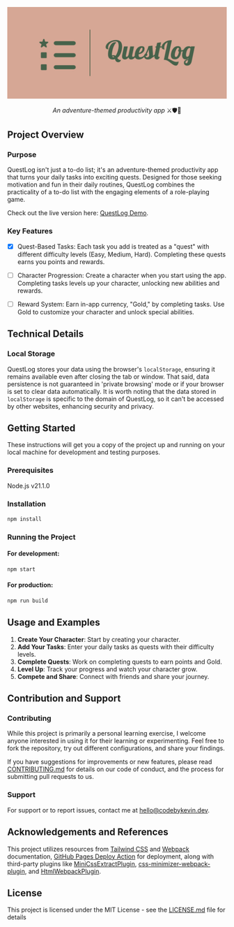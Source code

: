 ![](src/questLog.jpg)

<p align="center">
  <i align="center">An adventure-themed productivity app</i> ⚔️🛡️📝
</p>

## Project Overview

### Purpose

QuestLog isn't just a to-do list; it's an adventure-themed productivity app that turns your daily tasks into exciting quests. Designed for those seeking motivation and fun in their daily routines, QuestLog combines the practicality of a to-do list with the engaging elements of a role-playing game.

Check out the live version here: [QuestLog Demo](https://kevinweejh.github.io/questlog/).

### Key Features

- [x] Quest-Based Tasks: Each task you add is treated as a "quest" with different difficulty levels (Easy, Medium, Hard). Completing these quests earns you points and rewards.

- [ ] Character Progression: Create a character when you start using the app. Completing tasks levels up your character, unlocking new abilities and rewards.

- [ ] Reward System: Earn in-app currency, "Gold," by completing tasks. Use Gold to customize your character and unlock special abilities.

## Technical Details

### Local Storage
QuestLog stores your data using the browser's `localStorage`, ensuring it remains available even after closing the tab or window. That said, data persistence is not guaranteed in 'private browsing' mode or if your browser is set to clear data automatically. It is worth noting that the data stored in `localStorage` is specific to the domain of QuestLog, so it can't be accessed by other websites, enhancing security and privacy.

## Getting Started

These instructions will get you a copy of the project up and running on your local machine for development and testing purposes.

### Prerequisites

Node.js v21.1.0

### Installation

```bash
npm install
```

### Running the Project

#### For development:

```bash
npm start
```

#### For production:

```bash
npm run build
```

## Usage and Examples

1. **Create Your Character**: Start by creating your character.
2. **Add Your Tasks**: Enter your daily tasks as quests with their difficulty levels.
3. **Complete Quests**: Work on completing quests to earn points and Gold.
4. **Level Up**: Track your progress and watch your character grow.
5. **Compete and Share**: Connect with friends and share your journey.

## Contribution and Support

### Contributing

While this project is primarily a personal learning exercise, I welcome anyone interested in using it for their learning or experimenting. Feel free to fork the repository, try out different configurations, and share your findings. 

If you have suggestions for improvements or new features, please read [CONTRIBUTING.md](LINK_TO_CONTRIBUTING.md) for details on our code of conduct, and the process for submitting pull requests to us.

### Support

For support or to report issues, contact me at [hello@codebykevin.dev](mailto:hello@codebykevin.dev). 

## Acknowledgements and References

This project utilizes resources from [Tailwind CSS](https://tailwindcss.com/docs/installation) and [Webpack](https://webpack.js.org/guides/) documentation, [GitHub Pages Deploy Action](https://github.com/JamesIves/github-pages-deploy-action) for deployment, along with third-party plugins like [MiniCssExtractPlugin](https://webpack.js.org/plugins/mini-css-extract-plugin/), [css-minimizer-webpack-plugin](https://webpack.js.org/plugins/css-minimizer-webpack-plugin/), and [HtmlWebpackPlugin](https://webpack.js.org/plugins/html-webpack-plugin/).

## License

This project is licensed under the MIT License - see the [LICENSE.md](LICENSE.md) file for details
